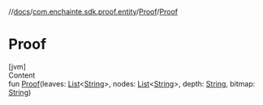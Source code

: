 //[docs](../../index.md)/[com.enchainte.sdk.proof.entity](../index.md)/[Proof](index.md)/[Proof](-proof.md)



# Proof  
[jvm]  
Content  
fun [Proof](-proof.md)(leaves: [List](https://kotlinlang.org/api/latest/jvm/stdlib/kotlin.collections/-list/index.html)<[String](https://kotlinlang.org/api/latest/jvm/stdlib/kotlin/-string/index.html)>, nodes: [List](https://kotlinlang.org/api/latest/jvm/stdlib/kotlin.collections/-list/index.html)<[String](https://kotlinlang.org/api/latest/jvm/stdlib/kotlin/-string/index.html)>, depth: [String](https://kotlinlang.org/api/latest/jvm/stdlib/kotlin/-string/index.html), bitmap: [String](https://kotlinlang.org/api/latest/jvm/stdlib/kotlin/-string/index.html))  



